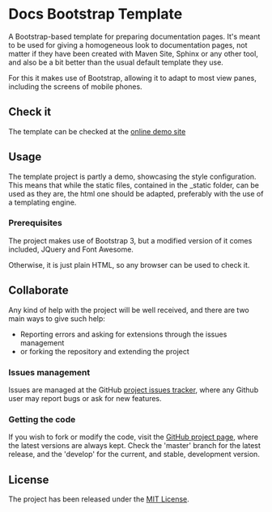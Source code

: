 # Docs Bootstrap Template

A Bootstrap-based template for preparing documentation pages. It's meant to be used for giving a homogeneous look to documentation pages, not matter if they have been created with Maven Site, Sphinx or any other tool, and also be a bit better than the usual default template they use.

For this it makes use of Bootstrap, allowing it to adapt to most view panes, including the screens of mobile phones.

## Check it

The template can be checked at the [online demo site][demo-site]

## Usage

The template project is partly a demo, showcasing the style configuration. This means that while the static files, contained in the \_static folder, can be used as they are, the html one should be adapted, preferably with the use of a templating engine.

### Prerequisites

The project makes use of Bootstrap 3, but a modified version of it comes included, JQuery and Font Awesome.

Otherwise, it is just plain HTML, so any browser can be used to check it.

## Collaborate

Any kind of help with the project will be well received, and there are two main ways to give such help:

- Reporting errors and asking for extensions through the issues management
- or forking the repository and extending the project

### Issues management

Issues are managed at the GitHub [project issues tracker][issues], where any Github user may report bugs or ask for new features.

### Getting the code

If you wish to fork or modify the code, visit the [GitHub project page][scm], where the latest versions are always kept. Check the 'master' branch for the latest release, and the 'develop' for the current, and stable, development version.

## License

The project has been released under the [MIT License][license].

[demo-site]: http://www.wandrell.com/docs-bootstrap-template/
[issues]: https://github.com/Bernardo-MG/docs-bootstrap-template/issues
[license]: http://www.opensource.org/licenses/mit-license.php
[scm]: http://github.com/Bernardo-MG/docs-bootstrap-template